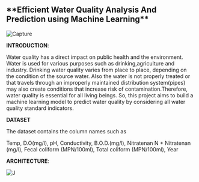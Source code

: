 
<h2>**Efficient Water Quality Analysis And Prediction using Machine Learning**</h2>

![Capture](https://user-images.githubusercontent.com/113278588/201519184-6519023f-fd17-4693-bfff-17b54c84d395.PNG)


**INTRODUCTION**:

Water quality has a direct impact on public health and the environment. Water is used for various purposes such as drinking,agriculture and industry. Drinking water quality varies from place to place, depending on the condition of the source water. Also the water is not properly treated or that travels through an improperly maintained distribution system(pipes) may also create conditions that increase risk of contamination.Therefore, water quality is essential for all living beings. So, this project aims to build a machine learning model to predict water quality by considering all water quality standard indicators.

**DATASET**

The dataset contains the column names such as

  Temp,
  D.O(mg/l),
  pH,
  Conductivity,
  B.O.D.(mg/l),
  Nitratenan N + Nitratenan (mg/l),
  Fecal coliform (MPN/100ml),
  Total coliform (MPN/100ml),
  Year


**ARCHITECTURE**:

![J](https://user-images.githubusercontent.com/113278588/201520406-19aab376-a4a0-4687-b068-4045e23b7c8a.PNG)


